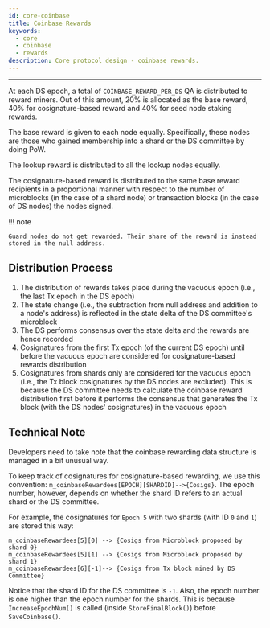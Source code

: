 ```yaml
---
id: core-coinbase
title: Coinbase Rewards
keywords:
  - core
  - coinbase
  - rewards
description: Core protocol design - coinbase rewards.
---
```


---

At each DS epoch, a total of `COINBASE_REWARD_PER_DS` QA is distributed to
reward miners. Out of this amount, 20% is allocated as the base reward, 40% for
cosignature-based reward and 40% for seed node staking rewards.

The base reward is given to each node equally. Specifically, these nodes are
those who gained membership into a shard or the DS committee by doing PoW.

The lookup reward is distributed to all the lookup nodes equally.

The cosignature-based reward is distributed to the same base reward recipients
in a proportional manner with respect to the number of microblocks (in the case
of a shard node) or transaction blocks (in the case of DS nodes) the nodes
signed.

!!! note

    Guard nodes do not get rewarded. Their share of the reward is instead stored in the null address.

## Distribution Process

1. The distribution of rewards takes place during the vacuous epoch (i.e., the
   last Tx epoch in the DS epoch)
2. The state change (i.e., the subtraction from null address and addition to a
   node's address) is reflected in the state delta of the DS committee's
   microblock
3. The DS performs consensus over the state delta and the rewards are hence
   recorded
4. Cosignatures from the first Tx epoch (of the current DS epoch) until before
   the vacuous epoch are considered for cosignature-based rewards distribution
5. Cosignatures from shards only are considered for the vacuous epoch (i.e., the
   Tx block cosignatures by the DS nodes are excluded). This is because the DS
   committee needs to calculate the coinbase reward distribution first before it
   performs the consensus that generates the Tx block (with the DS nodes'
   cosignatures) in the vacuous epoch

## Technical Note

Developers need to take note that the coinbase rewarding data structure is
managed in a bit unusual way.

To keep track of cosignatures for cosignature-based rewarding, we use this
convention: `m_coinbaseRewardees[EPOCH][SHARDID]-->{Cosigs}`. The epoch number,
however, depends on whether the shard ID refers to an actual shard or the DS
committee.

For example, the cosignatures for `Epoch 5` with two shards (with ID `0` and
`1`) are stored this way:

```text
m_coinbaseRewardees[5][0] --> {Cosigs from Microblock proposed by shard 0}
m_coinbaseRewardees[5][1] --> {Cosigs from Microblock proposed by shard 1}
m_coinbaseRewardees[6][-1]--> {Cosigs from Tx block mined by DS Committee}
```

Notice that the shard ID for the DS committee is `-1`. Also, the epoch number is
one higher than the epoch number for the shards. This is because
`IncreaseEpochNum()` is called (inside `StoreFinalBlock()`) before
`SaveCoinbase()`.
